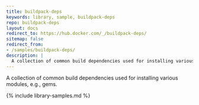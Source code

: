 ```yaml
---
title: buildpack-deps
keywords: library, sample, buildpack-deps
repo: buildpack-deps
layout: docs
redirect_to: https://hub.docker.com/_/buildpack-deps/
sitemap: false
redirect_from:
- /samples/buildpack-deps/
description: |
  A collection of common build dependencies used for installing various modules, e.g., gems.
---
```


A collection of common build dependencies used for installing various modules, e.g., gems.


{% include library-samples.md %}
